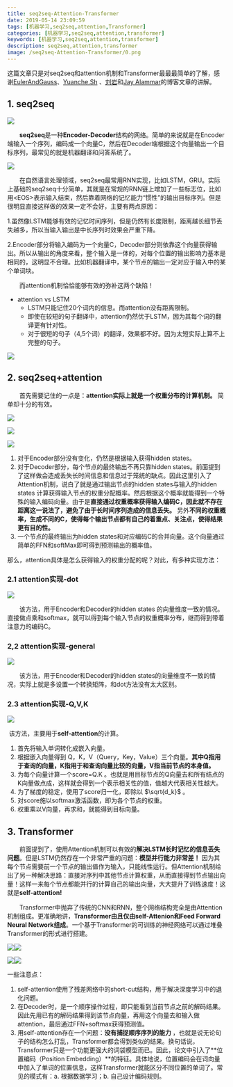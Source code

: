 ```yaml
---
title: seq2seq-Attention-Transformer  
date: 2019-05-14 23:09:59
tags: [机器学习,seq2seq,attention,Transformer]
categories: [机器学习,seq2seq,attention,transformer]
keywords: [机器学习,seq2seq,attention,transformer]
description: seq2seq,attention,transformer
image: /seq2seq-Attention-Transformer/0.png
---
```


这篇文章只是对seq2seq和attention机制和Transformer最最最简单的了解，感谢[EulerAndGauss](https://www.zhihu.com/people/EulerAndGauss)、[Yuanche.Sh](https://www.zhihu.com/people/cheshengyuan) 、[刘岩](https://www.zhihu.com/people/yan-liu-43)和[Jay Alammar](https://jalammar.github.io/)的博客文章的讲解。

## 1. seq2seq

![](seq2seq-Attention-Transformer/1.png)

　　**seq2seq**是一种**Encoder-Decoder**结构的网络。简单的来说就是在Encoder端输入一个序列，编码成一个向量C，然后在Decoder端根据这个向量输出一个目标序列，最常见的就是机器翻译和问答系统了。

![](seq2seq-Attention-Transformer/2.png)

　　在自然语言处理领域，seq2seq最常用RNN实现，比如LSTM，GRU。实际上基础的seq2seq十分简单，其就是在常规的RNN链上增加了一些标志位，比如用\<EOS>表示输入结束，然后靠着网络的记忆能力“惯性”的输出目标序列。但是很明显直接这样做的效果一定不会好，主要有两点原因：

1.虽然像LSTM能够有效的记忆时间序列，但是仍然有长度限制，距离越长细节丢失越多，所以当输入输出是中长序列时效果会严重下降。

2.Encoder部分将输入编码为一个向量C，Decoder部分则依靠这个向量获得输出。所以从输出的角度来看，整个输入是一体的，对每个位置的输出影响力基本是相同的，这明显不合理。比如机器翻译中，某个节点的输出一定对应于输入中的某个单词块。

　　而attention机制恰恰能够有效的弥补这两个缺陷！

- attention vs LSTM
  - LSTM只能记住20个词内的信息。而attention没有距离限制。
  - 即使在较短的句子翻译中，attention仍然优于LSTM，因为其每个词的翻译更有针对性。
  - 对于很短的句子（4,5个词）的翻译，效果都不好。因为太短实际上算不上完整的句子。

![](seq2seq-Attention-Transformer/13.png)

## 2. seq2seq+attention

　　首先需要记住的一点是：**attention实际上就是一个权重分布的计算机制。** 简单却十分的有效。

 ![](seq2seq-Attention-Transformer/3.png)

![](seq2seq-Attention-Transformer/5.png)

![](seq2seq-Attention-Transformer/4.png)



1. 对于Encoder部分没有变化，仍然是根据输入获得hidden states。
2. 对于Decoder部分，每个节点的最终输出不再只靠hidden states。前面提到了这样做会造成丢失长时间信息和信息过于笼统的缺点。因此这里引入了Attention机制，说白了就是通过输出节点的hidden states与输入的hidden states 计算获得输入节点的权重分配概率。然后根据这个概率就能得到一个特殊的输入编码向量。由于是**直接通过权重概率获得输入编码C，因此就不存在距离这一说法了，避免了由于长时间序列造成的信息丢失。** 另外**不同的权重概率，生成不同的C，使得每个输出节点都有自己的着重点、关注点，使得结果更有目的性。**
3. 一个节点的最终输出为hidden states和对应编码C的合并向量。这个向量通过简单的FFN和softMax即可得到预测输出的概率值。

那么，attention具体是怎么获得输入的权重分配的呢？对此，有多种实现方法：

### 2.1 attention实现-dot

![](seq2seq-Attention-Transformer/6.png)

　　该方法，用于Encoder和Decoder的hidden states 的向量维度一致的情况。直接做点乘和softmax，就可以得到每个输入节点的权重概率分布，继而得到带着注意力的编码C。

### 2,2 attention实现-general

![](seq2seq-Attention-Transformer/7.png)

　　该方法，用于Encoder和Decoder的hidden states的向量维度不一致的情况，实际上就是多设置一个转换矩阵，和dot方法没有太大区别。

### 2.3 attention实现-Q,V,K

![](seq2seq-Attention-Transformer/8.png)

​	该方法，主要用于**self-attention**的计算。

1. 首先将输入单词转化成嵌入向量。
2. 根据嵌入向量得到 Q，K，V（Query，Key，Value）三个向量。**其中Q指用于查询的向量，K指用于和查询向量比较的向量，V指当前节点的本身值。** 
3. 为每个向量计算一个score=Q.K 。也就是用目标节点的Q向量去和所有结点的K向量做点成，这样就会得到一个表示相关性的值，值越大代表相关性越大。 
4. 为了梯度的稳定，使用了score归一化，即除以 $\sqrt{d_k}$ 。
5. 对score施以softmax激活函数，即为各个节点的权重。
6. 权重乘以V向量，再求和，就能得到目标向量。




## 3. Transformer

　　前面提到了，使用Attention机制可以有效的**解决LSTM长时记忆的信息丢失问题**。但是LSTM仍然存在一个非常严重的问题：**模型并行能力非常差！** 因为其每个节点需要前一个节点的输出值作为输入，只能线性运行。但Attention机制给出了另一种解决思路：直接对序列中其他节点计算权重，从而直接得到节点输出向量！这样一来每个节点都能并行的计算自己的输出向量，大大提升了训练速度！这就是**self-attention!** 

　　Transformer中抛弃了传统的CNN和RNN，整个网络结构完全是由Attention机制组成。更准确地讲，**Transformer由且仅由self-Attenion和Feed Forward Neural Network组成**。一个基于Transformer的可训练的神经网络可以通过堆叠Transformer的形式进行搭建。

![](seq2seq-Attention-Transformer/12.png)![](seq2seq-Attention-Transformer/9.png)

![](seq2seq-Attention-Transformer/10.png)![](seq2seq-Attention-Transformer/11.png)



一些注意点：

1. self-attention使用了残差网络中的short-cut结构，用于解决深度学习中的退化问题。
2. 在Decoder时，是一个顺序操作过程，即只能看到当前节点之前的解码结果。因此先用已有的解码结果得到该节点向量，再用这个向量去和输入做attention，最后通过FFN+softmax获得预测值。
3. 用self-attention存在一个问题：**没有捕捉顺序序列的能力** ，也就是说无论句子的结构怎么打乱，Transformer都会得到类似的结果。换句话说，Transformer只是一个功能更强大的词袋模型而已。因此，论文中引入了**位置编码（Position Embedding）**的特征。具体地说，位置编码会在词向量中加入了单词的位置信息，这样Transformer就能区分不同位置的单词了。常见的模式有：a. 根据数据学习；b. 自己设计编码规则。




























